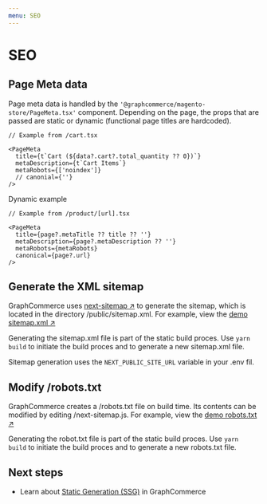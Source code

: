 ```yaml
---
menu: SEO
---
```


# SEO

## Page Meta data

Page meta data is handled by the `'@graphcommerce/magento-store/PageMeta.tsx'`
component. Depending on the page, the props that are passed are static or
dynamic (functional page titles are hardcoded).

```tsx
// Example from /cart.tsx

<PageMeta
  title={t`Cart (${data?.cart?.total_quantity ?? 0})`}
  metaDescription={t`Cart Items`}
  metaRobots={['noindex']}
  // canonial={''}
/>
```

Dynamic example

```tsx
// Example from /product/[url].tsx

<PageMeta
  title={page?.metaTitle ?? title ?? ''}
  metaDescription={page?.metaDescription ?? ''}
  metaRobots={metaRobots}
  canonical={page?.url}
/>
```

## Generate the XML sitemap

GraphCommerce uses
[next-sitemap ↗](https://github.com/iamvishnusankar/next-sitemap) to generate
the sitemap, which is located in the directory /public/sitemap.xml. For example,
view the [demo sitemap.xml ↗](https://graphcommerce.vercel.app/sitemap.xml)

Generating the sitemap.xml file is part of the static build proces. Use
`yarn build` to initiate the build proces and to generate a new sitemap.xml
file.

Sitemap generation uses the `NEXT_PUBLIC_SITE_URL` variable in your .env fil.

## Modify /robots.txt

GraphCommerce creates a /robots.txt file on build time. Its contents can be
modified by editing /next-sitemap.js. For example, view the
[demo robots.txt ↗](https://graphcommerce.vercel.app/robots.txt)

Generating the robot.txt file is part of the static build proces. Use
`yarn build` to initiate the build proces and to generate a new robots.txt file.

## Next steps

- Learn about [Static Generation (SSG)](../framework/static-generation.md) in
  GraphCommerce
